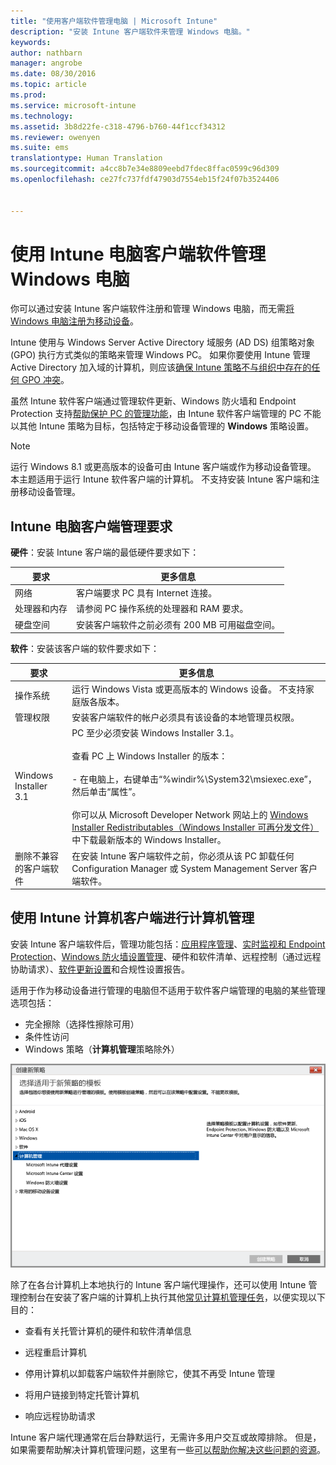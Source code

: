 ```yaml
---
title: "使用客户端软件管理电脑 | Microsoft Intune"
description: "安装 Intune 客户端软件来管理 Windows 电脑。"
keywords: 
author: nathbarn
manager: angrobe
ms.date: 08/30/2016
ms.topic: article
ms.prod: 
ms.service: microsoft-intune
ms.technology: 
ms.assetid: 3b8d22fe-c318-4796-b760-44f1ccf34312
ms.reviewer: owenyen
ms.suite: ems
translationtype: Human Translation
ms.sourcegitcommit: a4cc8b7e34e8809eebd7fdec8ffac0599c96d309
ms.openlocfilehash: ce27fc737fdf47903d7554eb15f24f07b3524406


---
```


# 使用 Intune 电脑客户端软件管理 Windows 电脑
你可以通过安装 Intune 客户端软件注册和管理 Windows 电脑，而无需[将 Windows 电脑注册为移动设备](set-up-windows-device-management-with-microsoft-intune.md)。

Intune 使用与 Windows Server Active Directory 域服务 (AD DS) 组策略对象 (GPO) 执行方式类似的策略来管理 Windows PC。 如果你要使用 Intune 管理 Active Directory 加入域的计算机，则应该[确保 Intune 策略不与组织中存在的任何 GPO 冲突](resolve-gpo-and-microsoft-intune-policy-conflicts.md)。

虽然 Intune 软件客户端通过管理软件更新、Windows 防火墙和 Endpoint Protection 支持[帮助保护 PC 的管理功能](policies-to-protect-windows-pcs-in-microsoft-intune.md)，由 Intune 软件客户端管理的 PC 不能以其他 Intune 策略为目标，包括特定于移动设备管理的 **Windows** 策略设置。

> [!NOTE]
> 运行 Windows 8.1 或更高版本的设备可由 Intune 客户端或作为移动设备管理。 本主题适用于运行 Intune 软件客户端的计算机。 不支持安装 Intune 客户端和注册移动设备管理。

## Intune 电脑客户端管理要求

**硬件**：安装 Intune 客户端的最低硬件要求如下：

|要求|更多信息|
|---------------|--------------------|
|网络|客户端要求 PC 具有 Internet 连接。|
|处理器和内存|请参阅 PC 操作系统的处理器和 RAM 要求。|
|硬盘空间|安装客户端软件之前必须有 200 MB 可用磁盘空间。|

**软件**：安装该客户端的软件要求如下：

|要求|更多信息|
|---------------|--------------------|
|操作系统 | 运行 Windows Vista 或更高版本的 Windows 设备。 不支持家庭版各版本。|
|管理权限|安装客户端软件的帐户必须具有该设备的本地管理员权限。|
|Windows Installer 3.1|PC 至少必须安装 Windows Installer 3.1。<br /><br />查看 PC 上 Windows Installer 的版本：<br /><br />- 在电脑上，右键单击“%windir%\System32\msiexec.exe”，然后单击“属性”。<br /><br />你可以从 Microsoft Developer Network 网站上的 [Windows Installer Redistributables（Windows Installer 可再分发文件）](http://go.microsoft.com/fwlink/?LinkID=234258) 中下载最新版本的 Windows Installer。|
|删除不兼容的客户端软件|在安装 Intune 客户端软件之前，你必须从该 PC 卸载任何 Configuration Manager 或 System Management Server 客户端软件。|

## 使用 Intune 计算机客户端进行计算机管理
安装 Intune 客户端软件后，管理功能包括：[应用程序管理](deploy-apps-in-microsoft-intune.md)、[实时监视和 Endpoint Protection](help-secure-windows-pcs-with-endpoint-protection-for-microsoft-intune.md)、[Windows 防火墙设置管理](help-protect-windows-pcs-using-windows-firewall-policies-in-microsoft-intune.md)、硬件和软件清单、远程控制（通过远程协助请求）、[软件更新设置](keep-windows-pcs-up-to-date-with-software-updates-in-microsoft-intune.md)和合规性设置报告。

适用于作为移动设备进行管理的电脑但不适用于软件客户端管理的电脑的某些管理选项包括：

-   完全擦除（选择性擦除可用）
-   条件性访问
-   Windows 策略（**计算机管理**策略除外）

![用于 Windows 电脑的策略模板](../media/pc_policy_template.png)

除了在各台计算机上本地执行的 Intune 客户端代理操作，还可以使用 Intune 管理控制台在安装了客户端的计算机上执行其他[常见计算机管理任务](common-windows-pc-management-tasks-with-the-microsoft-intune-computer-client.md)，以便实现以下目的：

-   查看有关托管计算机的硬件和软件清单信息

-   远程重启计算机

-   停用计算机以卸载客户端软件并删除它，使其不再受 Intune 管理

-   将用户链接到特定托管计算机

-   响应远程协助请求

Intune 客户端代理通常在后台静默运行，无需许多用户交互或故障排除。 但是，如果需要帮助解决计算机管理问题，这里有一些[可以帮助你解决这些问题的资源](/intune/troubleshoot/troubleshoot-client-setup-in-microsoft-intune)。



<!--HONumber=Sep16_HO2-->


